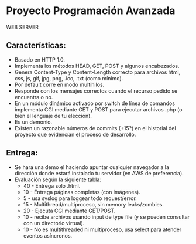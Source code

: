 # Proyecto Programación Avanzada

WEB SERVER 

## Características:
- Basado en HTTP 1.0.
- Implementa los métodos HEAD, GET, POST y algunos encabezados.
- Genera Content-Type y Content-Length correcto para archivos html, css, js, gif, jpg, png, .ico, .txt (como mínimo).
- Por default corre en modo multihilos.
- Responde con los mensajes correctos cuando el recurso pedido se encuentra o no.
- En un módulo dinámico activado por switch de línea de comandos implementa CGI mediante GET y POST para ejecutar archivos .php (o bien el lenguaje de tu elección).
- Es un demonio.
- Existen un razonable números de commits (+15?) en el historial del proyecto que evidencían el proceso de desarrollo.

## Entrega:
- Se hará una demo el haciendo apuntar cualquier navegador a la dirección donde estará instalado tu servidor (en AWS de preferencia).
- Evaluación según la siguiente tabla:
    - 40 - Entrega solo .html.
    - 10 - Entrega páginas completas (con imágenes).
    -  5 - usa syslog para loggear todo request/error.
    - 15 - Multithread/multiproceso, sin memory leaks/zombies.
    - 20 - Ejecuta  CGI mediante GET/POST.
    - 10 - recibe archivos usando input de type file (y se pueden consultar con un directorio virtual).
    - 10 - No es multithreaded ni multiproceso, usa select para atender eventos asíncronos.
